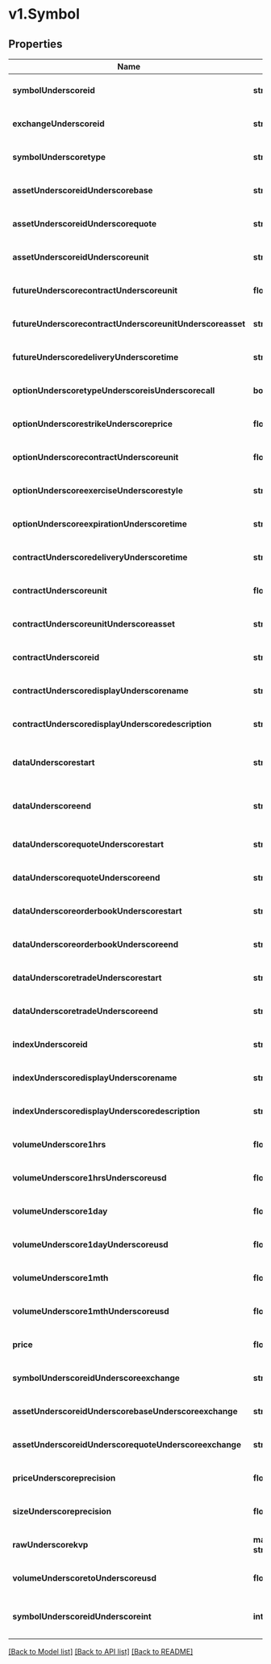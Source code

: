 # v1.Symbol

## Properties
Name | Type | Description | Notes
------------ | ------------- | ------------- | -------------
**symbolUnderscoreid** | **string** |  | [optional] [default to null]
**exchangeUnderscoreid** | **string** |  | [optional] [default to null]
**symbolUnderscoretype** | **string** |  | [optional] [default to null]
**assetUnderscoreidUnderscorebase** | **string** |  | [optional] [default to null]
**assetUnderscoreidUnderscorequote** | **string** |  | [optional] [default to null]
**assetUnderscoreidUnderscoreunit** | **string** |  | [optional] [default to null]
**futureUnderscorecontractUnderscoreunit** | **float** |  | [optional] [default to null]
**futureUnderscorecontractUnderscoreunitUnderscoreasset** | **string** |  | [optional] [default to null]
**futureUnderscoredeliveryUnderscoretime** | **string** |  | [optional] [default to null]
**optionUnderscoretypeUnderscoreisUnderscorecall** | **boolean** |  | [optional] [default to null]
**optionUnderscorestrikeUnderscoreprice** | **float** |  | [optional] [default to null]
**optionUnderscorecontractUnderscoreunit** | **float** |  | [optional] [default to null]
**optionUnderscoreexerciseUnderscorestyle** | **string** |  | [optional] [default to null]
**optionUnderscoreexpirationUnderscoretime** | **string** |  | [optional] [default to null]
**contractUnderscoredeliveryUnderscoretime** | **string** |  | [optional] [default to null]
**contractUnderscoreunit** | **float** |  | [optional] [default to null]
**contractUnderscoreunitUnderscoreasset** | **string** |  | [optional] [default to null]
**contractUnderscoreid** | **string** |  | [optional] [default to null]
**contractUnderscoredisplayUnderscorename** | **string** |  | [optional] [default to null]
**contractUnderscoredisplayUnderscoredescription** | **string** |  | [optional] [default to null]
**dataUnderscorestart** | **string** |  | [optional] [readonly] [default to null]
**dataUnderscoreend** | **string** |  | [optional] [readonly] [default to null]
**dataUnderscorequoteUnderscorestart** | **string** |  | [optional] [default to null]
**dataUnderscorequoteUnderscoreend** | **string** |  | [optional] [default to null]
**dataUnderscoreorderbookUnderscorestart** | **string** |  | [optional] [default to null]
**dataUnderscoreorderbookUnderscoreend** | **string** |  | [optional] [default to null]
**dataUnderscoretradeUnderscorestart** | **string** |  | [optional] [default to null]
**dataUnderscoretradeUnderscoreend** | **string** |  | [optional] [default to null]
**indexUnderscoreid** | **string** |  | [optional] [default to null]
**indexUnderscoredisplayUnderscorename** | **string** |  | [optional] [default to null]
**indexUnderscoredisplayUnderscoredescription** | **string** |  | [optional] [default to null]
**volumeUnderscore1hrs** | **float** |  | [optional] [default to null]
**volumeUnderscore1hrsUnderscoreusd** | **float** |  | [optional] [default to null]
**volumeUnderscore1day** | **float** |  | [optional] [default to null]
**volumeUnderscore1dayUnderscoreusd** | **float** |  | [optional] [default to null]
**volumeUnderscore1mth** | **float** |  | [optional] [default to null]
**volumeUnderscore1mthUnderscoreusd** | **float** |  | [optional] [default to null]
**price** | **float** |  | [optional] [default to null]
**symbolUnderscoreidUnderscoreexchange** | **string** |  | [optional] [default to null]
**assetUnderscoreidUnderscorebaseUnderscoreexchange** | **string** |  | [optional] [default to null]
**assetUnderscoreidUnderscorequoteUnderscoreexchange** | **string** |  | [optional] [default to null]
**priceUnderscoreprecision** | **float** |  | [optional] [default to null]
**sizeUnderscoreprecision** | **float** |  | [optional] [default to null]
**rawUnderscorekvp** | **map[String, string]** |  | [optional] [default to null]
**volumeUnderscoretoUnderscoreusd** | **float** |  | [optional] [default to null]
**symbolUnderscoreidUnderscoreint** | **integer** |  | [optional] [readonly] [default to null]

[[Back to Model list]](../README.md#documentation-for-models) [[Back to API list]](../README.md#documentation-for-api-endpoints) [[Back to README]](../README.md)


